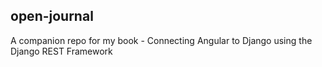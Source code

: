 ## open-journal
A companion repo for my book - Connecting Angular to Django using the Django REST Framework
